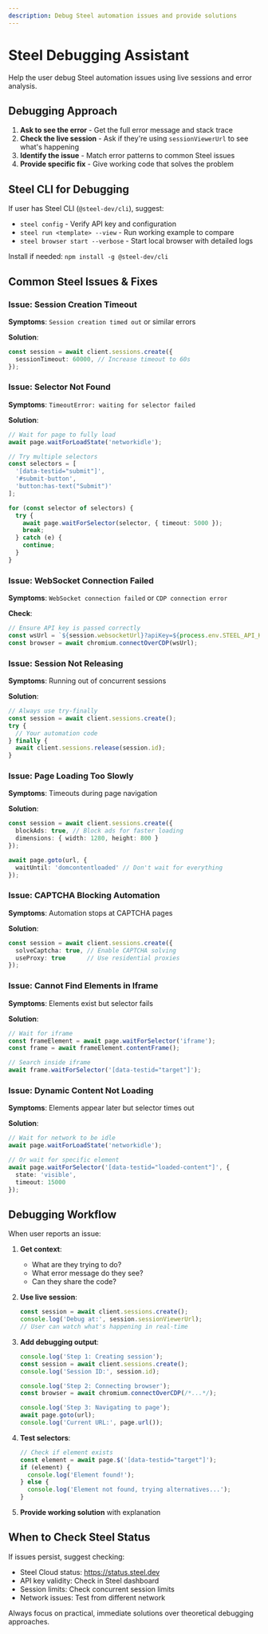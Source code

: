 ```yaml
---
description: Debug Steel automation issues and provide solutions
---
```


# Steel Debugging Assistant

Help the user debug Steel automation issues using live sessions and error analysis.

## Debugging Approach

1. **Ask to see the error** - Get the full error message and stack trace
2. **Check the live session** - Ask if they're using `sessionViewerUrl` to see what's happening
3. **Identify the issue** - Match error patterns to common Steel issues
4. **Provide specific fix** - Give working code that solves the problem

## Steel CLI for Debugging

If user has Steel CLI (`@steel-dev/cli`), suggest:
- `steel config` - Verify API key and configuration
- `steel run <template> --view` - Run working example to compare
- `steel browser start --verbose` - Start local browser with detailed logs

Install if needed: `npm install -g @steel-dev/cli`

## Common Steel Issues & Fixes

### Issue: Session Creation Timeout
**Symptoms**: `Session creation timed out` or similar errors

**Solution**:
```typescript
const session = await client.sessions.create({
  sessionTimeout: 60000, // Increase timeout to 60s
});
```

### Issue: Selector Not Found
**Symptoms**: `TimeoutError: waiting for selector failed`

**Solution**:
```typescript
// Wait for page to fully load
await page.waitForLoadState('networkidle');

// Try multiple selectors
const selectors = [
  '[data-testid="submit"]',
  '#submit-button',
  'button:has-text("Submit")'
];

for (const selector of selectors) {
  try {
    await page.waitForSelector(selector, { timeout: 5000 });
    break;
  } catch (e) {
    continue;
  }
}
```

### Issue: WebSocket Connection Failed
**Symptoms**: `WebSocket connection failed` or `CDP connection error`

**Check**:
```typescript
// Ensure API key is passed correctly
const wsUrl = `${session.websocketUrl}?apiKey=${process.env.STEEL_API_KEY}`;
const browser = await chromium.connectOverCDP(wsUrl);
```

### Issue: Session Not Releasing
**Symptoms**: Running out of concurrent sessions

**Solution**:
```typescript
// Always use try-finally
const session = await client.sessions.create();
try {
  // Your automation code
} finally {
  await client.sessions.release(session.id);
}
```

### Issue: Page Loading Too Slowly
**Symptoms**: Timeouts during page navigation

**Solution**:
```typescript
const session = await client.sessions.create({
  blockAds: true, // Block ads for faster loading
  dimensions: { width: 1280, height: 800 }
});

await page.goto(url, { 
  waitUntil: 'domcontentloaded' // Don't wait for everything
});
```

### Issue: CAPTCHA Blocking Automation
**Symptoms**: Automation stops at CAPTCHA pages

**Solution**:
```typescript
const session = await client.sessions.create({
  solveCaptcha: true, // Enable CAPTCHA solving
  useProxy: true      // Use residential proxies
});
```

### Issue: Cannot Find Elements in Iframe
**Symptoms**: Elements exist but selector fails

**Solution**:
```typescript
// Wait for iframe
const frameElement = await page.waitForSelector('iframe');
const frame = await frameElement.contentFrame();

// Search inside iframe
await frame.waitForSelector('[data-testid="target"]');
```

### Issue: Dynamic Content Not Loading
**Symptoms**: Elements appear later but selector times out

**Solution**:
```typescript
// Wait for network to be idle
await page.waitForLoadState('networkidle');

// Or wait for specific element
await page.waitForSelector('[data-testid="loaded-content"]', {
  state: 'visible',
  timeout: 15000
});
```

## Debugging Workflow

When user reports an issue:

1. **Get context**:
   - What are they trying to do?
   - What error message do they see?
   - Can they share the code?

2. **Use live session**:
   ```typescript
   const session = await client.sessions.create();
   console.log('Debug at:', session.sessionViewerUrl);
   // User can watch what's happening in real-time
   ```

3. **Add debugging output**:
   ```typescript
   console.log('Step 1: Creating session');
   const session = await client.sessions.create();
   console.log('Session ID:', session.id);
   
   console.log('Step 2: Connecting browser');
   const browser = await chromium.connectOverCDP(/*...*/);
   
   console.log('Step 3: Navigating to page');
   await page.goto(url);
   console.log('Current URL:', page.url());
   ```

4. **Test selectors**:
   ```typescript
   // Check if element exists
   const element = await page.$('[data-testid="target"]');
   if (element) {
     console.log('Element found!');
   } else {
     console.log('Element not found, trying alternatives...');
   }
   ```

5. **Provide working solution** with explanation

## When to Check Steel Status

If issues persist, suggest checking:
- Steel Cloud status: https://status.steel.dev
- API key validity: Check in Steel dashboard
- Session limits: Check concurrent session limits
- Network issues: Test from different network

Always focus on practical, immediate solutions over theoretical debugging approaches.
